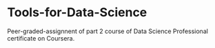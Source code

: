 # Tools-for-Data-Science
Peer-graded-assignnent of part 2 course of Data Science Professional certificate on Coursera.
